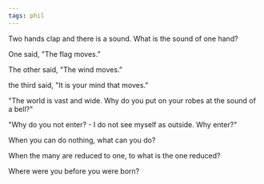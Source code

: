 ```yaml
---
tags: phil
---
```


Two hands clap and there is a sound. What is the sound of one hand?

One said, "The flag moves.”

The other said, "The wind moves.”

the third said, "It is your mind that moves."

"The world is vast and wide. Why do you put on your robes at the sound of a bell?"

"Why do you not enter? - I do not see myself as outside. Why enter?"

When you can do nothing, what can you do?

When the many are reduced to one, to what is the one reduced?

Where were you before you were born?
